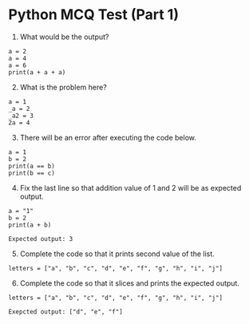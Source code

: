# Python MCQ Test (Part 1)

1. What would be the output?
```
a = 2
a = 4
a = 6
print(a + a + a)
```

2. What is the problem here?
```
a = 1
_a = 2
_a2 = 3
2a = 4
```

3. There will be an error after executing the code below.
```
a = 1
b = 2
print(a == b)
print(b == c)
```

4. Fix the last line so that addition value of 1 and 2 will be as expected output.
```
a = "1"
b = 2
print(a + b)

Expected output: 3
```

5. Complete the code so that it prints second value of the list.
```
letters = ["a", "b", "c", "d", "e", "f", "g", "h", "i", "j"]
```

6. Complete the code so that it slices and prints the expected output.
```
letters = ["a", "b", "c", "d", "e", "f", "g", "h", "i", "j"]

Exepcted output: ["d", "e", "f"]
```



